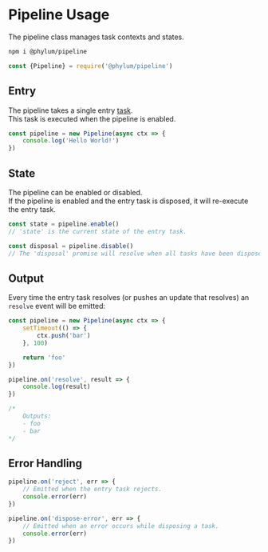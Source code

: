 # Pipeline Usage
The pipeline class manages task contexts and states.
```bash
npm i @phylum/pipeline
```
```js
const {Pipeline} = require('@phylum/pipeline')
```

## Entry
The pipeline takes a single entry [task](/manual/tasks).<br>
This task is executed when the pipeline is enabled.
```js
const pipeline = new Pipeline(async ctx => {
	console.log('Hello World!')
})
```

## State
The pipeline can be enabled or disabled.<br>
If the pipeline is enabled and the entry task is disposed, it will re-execute the entry task.
```js
const state = pipeline.enable()
// 'state' is the current state of the entry task.
```

```js
const disposal = pipeline.disable()
// The 'disposal' promise will resolve when all tasks have been disposed.
```

## Output
Every time the entry task resolves (or pushes an update that resolves) an `resolve` event will be emitted:
```js
const pipeline = new Pipeline(async ctx => {
	setTimeout(() => {
		ctx.push('bar')
	}, 100)

	return 'foo'
})

pipeline.on('resolve', result => {
	console.log(result)
})

/*
	Outputs:
	- foo
	- bar
*/
```

## Error Handling
```js
pipeline.on('reject', err => {
	// Emitted when the entry task rejects.
	console.error(err)
})

pipeline.on('dispose-error', err => {
	// Emitted when an error occurs while disposing a task.
	console.error(err)
})
```
